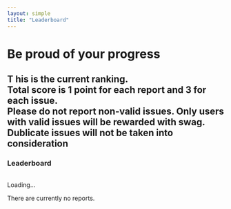 ```yaml
---
layout: simple
title: "Leaderboard"
---
```


# Be proud of your progress

<h2>
  <span class="capitalize">T</span>
  <span class="capitalize-content">
    his is the current ranking. <br />Total score is 1 point for each report and 3 for each issue.
  <br> Please do not report non-valid issues. Only users with valid issues will be rewarded with swag. Dublicate issues will not be taken into consideration<br/>
  </span>
</h2>

<div class="content-box">
  <h3 class="content-title content-title--uppercase">
    <span class="title-frame"></span>
    Leaderboard
    <span class="title-frame title-frame--rotate-180"></span>
  </h3>

  <table id="leaderboard" class="hidden">
    <tbody>
    </tbody>
  </table>

  <p id="loading">Loading...</p>
  <p id="no-results" class="hidden">There are currently no reports.</p>
</div>

<script src="{{ site.baseurl }}/js/leaderboard.js"></script>
